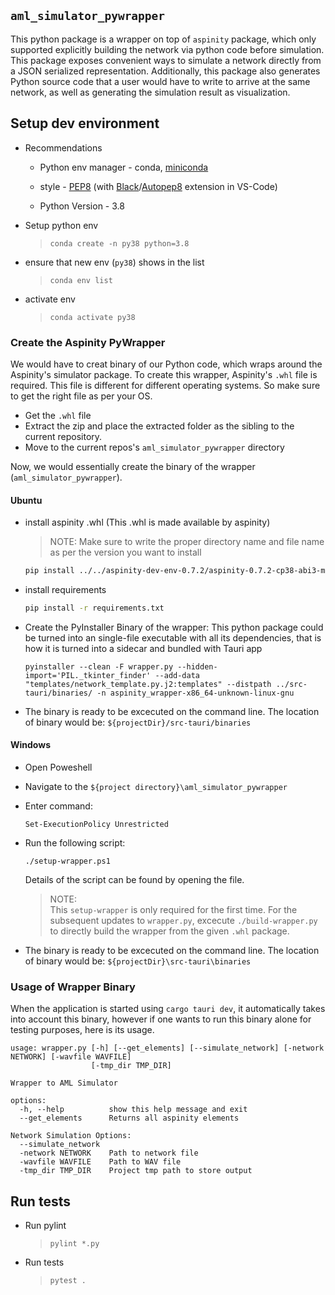 ## `aml_simulator_pywrapper`

This python package is a wrapper on top of `aspinity` package, which only supported explicitly building the network via python code before simulation. This package exposes convenient ways to simulate a network directly from a JSON serialized representation. Additionally, this package also generates
Python source code that a user would have to write to arrive at the same
network, as well as generating the simulation result as visualization.


## Setup dev environment

- Recommendations
    - Python env manager - conda, [miniconda](https://docs.conda.io/projects/miniconda/en/latest/)

    - style - [PEP8](https://peps.python.org/pep-0008/) (with [Black](https://black.readthedocs.io/en/stable/)/[Autopep8](https://marketplace.visualstudio.com/items?itemName=ms-python.autopep8) extension in VS-Code)

    - Python Version - 3.8

- Setup python env
    > `conda create -n py38 python=3.8`

- ensure that new env (`py38`) shows in the list
    > `conda env list`

- activate env
    > `conda activate py38`

### Create the Aspinity PyWrapper

We would have to creat binary of our Python code, which wraps around the Aspinity's simulator package. To create this wrapper, Aspinity's `.whl` file is required. This file is different for different operating systems. So make sure to get the right file as per your OS.

- Get the `.whl` file
- Extract the zip and place the extracted folder as the sibling to the current repository.
- Move to the current repos's `aml_simulator_pywrapper` directory

Now, we would essentially create the binary of the wrapper (`aml_simulator_pywrapper`).

#### Ubuntu

- install aspinity .whl (This .whl is made available by aspinity)
    
    > NOTE: Make sure to write the proper directory name and file name as per the version you want to install  
    
    
    ```bash
    pip install ../../aspinity-dev-env-0.7.2/aspinity-0.7.2-cp38-abi3-manylinux_2_17_x86_64.manylinux2014_x86_64.whl
    ```
    
- install requirements
    ```bash
    pip install -r requirements.txt
    ```
- Create the PyInstaller Binary of the wrapper: This python package could be turned into an single-file executable with all its
dependencies, that is how it is turned into a sidecar and bundled with Tauri app

    ```
    pyinstaller --clean -F wrapper.py --hidden-import='PIL._tkinter_finder' --add-data "templates/network_template.py.j2:templates" --distpath ../src-tauri/binaries/ -n aspinity_wrapper-x86_64-unknown-linux-gnu

    ```
- The binary is ready to be excecuted on the command line. The location of binary would be: `${projectDir}/src-tauri/binaries`

#### Windows

- Open Poweshell
- Navigate to the `${project directory}\aml_simulator_pywrapper`
- Enter command:
    ```
    Set-ExecutionPolicy Unrestricted
    ```
- Run the following script:
    ```
    ./setup-wrapper.ps1
    ```
    Details of the script can be found by opening the file.
    > NOTE:  
    This `setup-wrapper` is only required for the first time. For the subsequent updates to `wrapper.py`, excecute `./build-wrapper.py` to directly build the wrapper from the given `.whl` package.

- The binary is ready to be excecuted on the command line. The location of binary would be: `${projectDir}\src-tauri\binaries`


### Usage of Wrapper Binary

When the application is started using `cargo tauri dev`, it automatically takes into account this binary, however if one wants to run this binary alone for testing purposes, here is its usage.

```
usage: wrapper.py [-h] [--get_elements] [--simulate_network] [-network NETWORK] [-wavfile WAVFILE]
                  [-tmp_dir TMP_DIR]

Wrapper to AML Simulator

options:
  -h, --help          show this help message and exit
  --get_elements      Returns all aspinity elements

Network Simulation Options:
  --simulate_network
  -network NETWORK    Path to network file
  -wavfile WAVFILE    Path to WAV file
  -tmp_dir TMP_DIR    Project tmp path to store output
```




## Run tests

- Run pylint
    > `pylint *.py`

- Run tests
    > `pytest .`